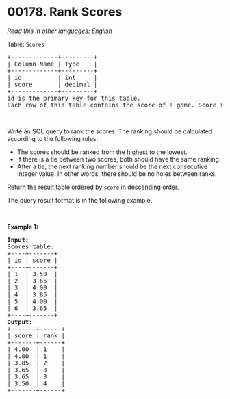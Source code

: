 # 00178. Rank Scores

  _Read this in other languages:_
    [_English_](README.md)

<p>Table: <code>Scores</code></p>

<pre>
+-------------+---------+
| Column Name | Type    |
+-------------+---------+
| id          | int     |
| score       | decimal |
+-------------+---------+
id is the primary key for this table.
Each row of this table contains the score of a game. Score is a floating point value with two decimal places.
</pre>

<p>&nbsp;</p>

<p>Write an SQL query to rank the scores. The ranking should be calculated according to the following rules:</p>

<ul>
	<li>The scores should be ranked from the highest to the lowest.</li>
	<li>If there is a tie between two scores, both should have the same ranking.</li>
	<li>After a tie, the next ranking number should be the next consecutive integer value. In other words, there should be no holes between ranks.</li>
</ul>

<p>Return the result table ordered by <code>score</code> in descending order.</p>

<p>The query result format is in the following example.</p>

<p>&nbsp;</p>
<p><strong>Example 1:</strong></p>

<pre>
<strong>Input:</strong> 
Scores table:
+----+-------+
| id | score |
+----+-------+
| 1  | 3.50  |
| 2  | 3.65  |
| 3  | 4.00  |
| 4  | 3.85  |
| 5  | 4.00  |
| 6  | 3.65  |
+----+-------+
<strong>Output:</strong> 
+-------+------+
| score | rank |
+-------+------+
| 4.00  | 1    |
| 4.00  | 1    |
| 3.85  | 2    |
| 3.65  | 3    |
| 3.65  | 3    |
| 3.50  | 4    |
+-------+------+
</pre>
